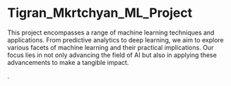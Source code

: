 # Tigran_Mkrtchyan_ML_Project
This project encompasses a range of machine learning techniques and applications. From predictive analytics to deep learning, we aim to explore various facets of machine learning and their practical implications. Our focus lies in not only advancing the field of AI but also in applying these advancements to make a tangible impact.

.
